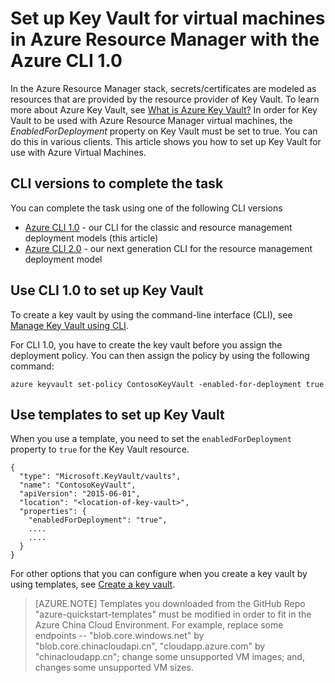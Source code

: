 <properties
    pageTitle="Set up Key Vault for Linux VMs with the Azure CLI 1.0 | Azure"
    description="How to set up Key Vault for use with an Azure Resource Manager virtual machine with the Azure CLI 1.0."
    services="virtual-machines-linux"
    documentationcenter=""
    author="singhkays"
    manager="timlt"
    editor=""
    tags="azure-resource-manager" />
<tags
    ms.assetid="bccdd5ab-5ccf-4760-9039-92c6eafb15bd"
    ms.service="virtual-machines-linux"
    ms.workload="infrastructure-services"
    ms.tgt_pltfrm="vm-linux"
    ms.devlang="na"
    ms.topic="article"
    ms.date="02/24/2017"
    wacn.date=""
    ms.author="singhkay" />

# Set up Key Vault for virtual machines in Azure Resource Manager with the Azure CLI 1.0
In the Azure Resource Manager stack, secrets/certificates are modeled as resources that are provided by the resource provider of Key Vault. To learn more about Azure Key Vault, see [What is Azure Key Vault?](/documentation/articles/key-vault-whatis/) In order for Key Vault to be used with Azure Resource Manager virtual machines, the *EnabledForDeployment* property on Key Vault must be set to true. You can do this in various clients. This article shows you how to set up Key Vault for use with Azure Virtual Machines.

## CLI versions to complete the task
You can complete the task using one of the following CLI versions

- [Azure CLI 1.0](#quick-commands) - our CLI for the classic and resource management deployment models (this article)
- [Azure CLI 2.0](/documentation/articles/virtual-machines-linux-key-vault-setup/) - our next generation CLI for the resource management deployment model

## Use CLI 1.0 to set up Key Vault
To create a key vault by using the command-line interface (CLI), see [Manage Key Vault using CLI](/documentation/articles/key-vault-manage-with-cli/#create-a-key-vault).

For CLI 1.0, you have to create the key vault before you assign the deployment policy. You can then assign the policy by using the following command:

    azure keyvault set-policy ContosoKeyVault -enabled-for-deployment true

## Use templates to set up Key Vault
When you use a template, you need to set the `enabledForDeployment` property to `true` for the Key Vault resource.

    {
      "type": "Microsoft.KeyVault/vaults",
      "name": "ContosoKeyVault",
      "apiVersion": "2015-06-01",
      "location": "<location-of-key-vault>",
      "properties": {
        "enabledForDeployment": "true",
        ....
        ....
      }
    }

For other options that you can configure when you create a key vault by using templates, see [Create a key vault](https://github.com/Azure/azure-quickstart-templates/tree/master/101-key-vault-create/).

>[AZURE.NOTE] Templates you downloaded from the GitHub Repo "azure-quickstart-templates" must be modified in order to fit in the Azure China Cloud Environment. For example, replace some endpoints -- "blob.core.windows.net" by "blob.core.chinacloudapi.cn", "cloudapp.azure.com" by "chinacloudapp.cn"; change some unsupported VM images; and, changes some unsupported VM sizes.